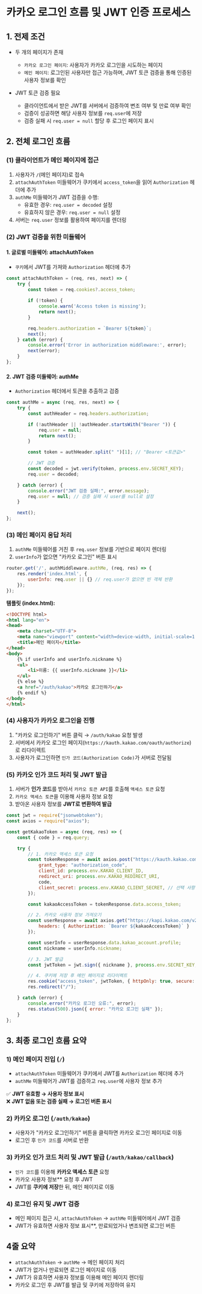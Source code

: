 # **카카오 로그인 흐름 및 JWT 인증 프로세스**  

## 1. 전제 조건

- 두 개의 페이지가 존재

  - `카카오 로그인 페이지`: 사용자가 카카오 로그인을 시도하는 페이지  
  - `메인 페이지`: 로그인된 사용자만 접근 가능하며, JWT 토큰 검증을 통해 인증된 사용자 정보를 확인  

- JWT 토큰 검증 필요

  - 클라이언트에서 받은 JWT를 서버에서 검증하여 변조 여부 및 만료 여부 확인  
  - 검증이 성공하면 해당 사용자 정보를 `req.user`에 저장  
  - 검증 실패 시 `req.user = null` 할당 후 로그인 페이지 표시  

## 2. 전체 로그인 흐름

### (1) 클라이언트가 메인 페이지에 접근

1. 사용자가 `/`(메인 페이지)로 접속
2. `attachAuthToken` 미들웨어가 쿠키에서 `access_token`을 읽어 `Authorization` 헤더에 추가
3. `authMe` 미들웨어가 JWT 검증을 수행:
   - 유효한 경우: `req.user = decoded` 설정  
   - 유효하지 않은 경우: `req.user = null` 설정  
4. 서버는 `req.user` 정보를 활용하여 페이지를 렌더링  

### (2) JWT 검증을 위한 미들웨어

#### 1. 글로벌 미들웨어: attachAuthToken
   - `쿠키`에서 JWT를 가져와 `Authorization` 헤더에 추가  

```js
const attachAuthToken = (req, res, next) => {
    try {
        const token = req.cookies?.access_token;
        
        if (!token) {
            console.warn('Access token is missing');
            return next();
        }

        req.headers.authorization = `Bearer ${token}`;
        next();
    } catch (error) {
        console.error('Error in authorization middleware:', error);
        next(error); 
    }
};
```

#### 2. JWT 검증 미들웨어: authMe

   - `Authorization` 헤더에서 토큰을 추출하고 검증  

```js
const authMe = async (req, res, next) => {
    try {
        const authHeader = req.headers.authorization;

        if (!authHeader || !authHeader.startsWith("Bearer ")) {
            req.user = null;
            return next();
        }

        const token = authHeader.split(" ")[1]; // "Bearer <토큰값>"

        // JWT 검증
        const decoded = jwt.verify(token, process.env.SECRET_KEY);
        req.user = decoded;

    } catch (error) {
        console.error("JWT 검증 실패:", error.message);
        req.user = null; // 검증 실패 시 user를 null로 설정
    }

    next();
};
```

### (3) 메인 페이지 응답 처리

1. `authMe` 미들웨어를 거친 후 `req.user` 정보를 기반으로 페이지 렌더링  
2. `userInfo`가 없으면 "카카오 로그인" 버튼 표시  

```js
router.get('/', authMiddleware.authMe, (req, res) => {
    res.render('index.html', {
        userInfo: req.user || {} // req.user가 없으면 빈 객체 반환
    });
});
```

**템플릿 (index.html):**

```html
<!DOCTYPE html>
<html lang="en">
<head>
    <meta charset="UTF-8">
    <meta name="viewport" content="width=device-width, initial-scale=1.0">
    <title>메인 페이지</title>
</head>
<body>
    {% if userInfo and userInfo.nickname %}
    <ul>
        <li>이름: {{ userInfo.nickname }}</li>
    </ul>
    {% else %}
    <a href="/auth/kakao">카카오 로그인하기</a>
    {% endif %}
</body>
</html>
```

### (4) 사용자가 카카오 로그인을 진행

1. "카카오 로그인하기" 버튼 클릭 → `/auth/kakao` 요청 발생
2. 서버에서 카카오 로그인 페이지(`https://kauth.kakao.com/oauth/authorize`)로 리다이렉트  
3. 사용자가 로그인하면 `인가 코드(Authorization Code)`가 서버로 전달됨  

### (5) 카카오 인가 코드 처리 및 JWT 발급

1. 서버가 **인가 코드**를 받아서 `카카오 토큰 API`를 호출해 `액세스 토큰` 요청  
2. `카카오 액세스 토큰`을 이용해 사용자 정보 요청  
3. 받아온 사용자 정보를 **JWT로 변환하여 발급**  

```js
const jwt = require("jsonwebtoken");
const axios = require("axios");

const getKakaoToken = async (req, res) => {
    const { code } = req.query;

    try {
        // 1. 카카오 액세스 토큰 요청
        const tokenResponse = await axios.post("https://kauth.kakao.com/oauth/token", {
            grant_type: "authorization_code",
            client_id: process.env.KAKAO_CLIENT_ID,
            redirect_uri: process.env.KAKAO_REDIRECT_URI,
            code,
            client_secret: process.env.KAKAO_CLIENT_SECRET, // 선택 사항
        });

        const kakaoAccessToken = tokenResponse.data.access_token;

        // 2. 카카오 사용자 정보 가져오기
        const userResponse = await axios.get("https://kapi.kakao.com/v2/user/me", {
            headers: { Authorization: `Bearer ${kakaoAccessToken}` }
        });

        const userInfo = userResponse.data.kakao_account.profile;
        const nickname = userInfo.nickname;

        // 3. JWT 발급
        const jwtToken = jwt.sign({ nickname }, process.env.SECRET_KEY, { expiresIn: "1h" });

        // 4. 쿠키에 저장 후 메인 페이지로 리다이렉트
        res.cookie("access_token", jwtToken, { httpOnly: true, secure: true });
        res.redirect("/");

    } catch (error) {
        console.error("카카오 로그인 오류:", error);
        res.status(500).json({ error: "카카오 로그인 실패" });
    }
};
```

## 3. 최종 로그인 흐름 요약

### 1) 메인 페이지 진입 (`/`)

- `attachAuthToken` 미들웨어가 쿠키에서 JWT를 `Authorization` 헤더에 추가  
- `authMe` 미들웨어가 JWT를 검증하고 `req.user`에 사용자 정보 추가  

✅ **JWT 유효함 → 사용자 정보 표시**  
❌ **JWT 없음 또는 검증 실패 → 로그인 버튼 표시**  

### 2) 카카오 로그인 (`/auth/kakao`)

- 사용자가 "카카오 로그인하기" 버튼을 클릭하면 카카오 로그인 페이지로 이동  
- 로그인 후 `인가 코드`를 서버로 반환  

### 3) 카카오 인가 코드 처리 및 JWT 발급 (`/auth/kakao/callback`)

- `인가 코드`를 이용해 **카카오 액세스 토큰** 요청  
- 카카오 사용자 정보** 요청 후 JWT 
- JWT를 **쿠키에 저장**한 뒤, 메인 페이지로 이동  

### 4) 로그인 유지 및 JWT 검증

- 메인 페이지 접근 시, `attachAuthToken` → `authMe` 미들웨어에서 JWT 검증  
- JWT가 유효하면 사용자 정보 표시**, 만료되었거나 변조되면 로그인 버튼 

## 4줄 요약

- `attachAuthToken` → `authMe` → 메인 페이지 처리  
- JWT가 없거나 만료되면 로그인 페이지로 이동
- JWT가 유효하면 사용자 정보를 이용해 메인 페이지 렌더링
- 카카오 로그인 후 JWT를 발급 및 쿠키에 저장하여 유지